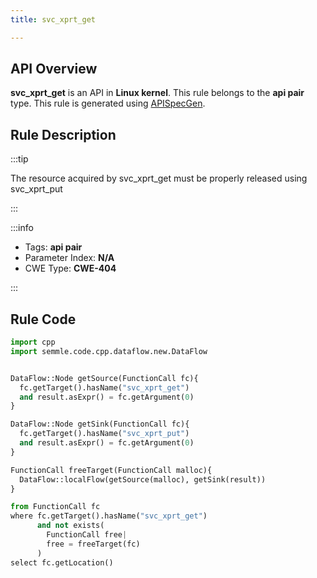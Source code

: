 ```yaml
---
title: svc_xprt_get

---
```



## API Overview
**svc_xprt_get** is an API in **Linux kernel**. This rule belongs to the **api pair** type. This rule is generated using [APISpecGen](../../tools/APISpecGen).
## Rule Description

:::tip

The resource acquired by svc_xprt_get must be properly released using svc_xprt_put

:::

:::info

- Tags: **api pair**
- Parameter Index: **N/A**
- CWE Type: **CWE-404**

:::

## Rule Code
```python
import cpp
import semmle.code.cpp.dataflow.new.DataFlow


DataFlow::Node getSource(FunctionCall fc){
  fc.getTarget().hasName("svc_xprt_get")
  and result.asExpr() = fc.getArgument(0)
}

DataFlow::Node getSink(FunctionCall fc){
  fc.getTarget().hasName("svc_xprt_put")
  and result.asExpr() = fc.getArgument(0)
}

FunctionCall freeTarget(FunctionCall malloc){
  DataFlow::localFlow(getSource(malloc), getSink(result))
}

from FunctionCall fc
where fc.getTarget().hasName("svc_xprt_get")
      and not exists(
        FunctionCall free| 
        free = freeTarget(fc)
      )
select fc.getLocation()

    
```